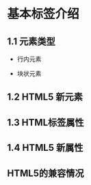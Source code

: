 # 基本标签介绍

## 1.1 元素类型

- 行内元素

- 块状元素

## 1.2 HTML5 新元素

## 1.3 HTML标签属性

## 1.4 HTML5 新属性

## HTML5的兼容情况






